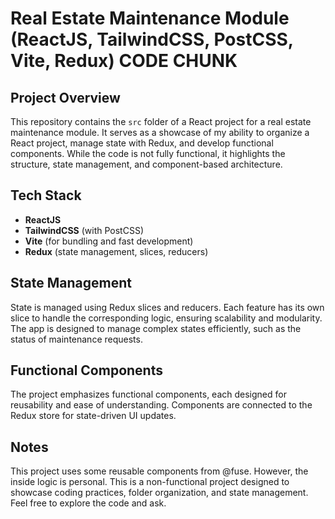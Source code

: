 # Real Estate Maintenance Module (ReactJS, TailwindCSS, PostCSS, Vite, Redux) CODE CHUNK

## Project Overview
This repository contains the `src` folder of a React project for a real estate maintenance module. It serves as a showcase of my ability to organize a React project, manage state with Redux, and develop functional components. While the code is not fully functional, it highlights the structure, state management, and component-based architecture.

## Tech Stack
- **ReactJS**
- **TailwindCSS** (with PostCSS)
- **Vite** (for bundling and fast development)
- **Redux** (state management, slices, reducers)

## State Management

State is managed using Redux slices and reducers. Each feature has its own slice to handle the corresponding logic, ensuring scalability and modularity. The app is designed to manage complex states efficiently, such as the status of maintenance requests.

## Functional Components
The project emphasizes functional components, each designed for reusability and ease of understanding. Components are connected to the Redux store for state-driven UI updates.

## Notes
This project uses some reusable components from @fuse. However, the inside logic is personal. This is a non-functional project designed to showcase coding practices, folder organization, and state management. Feel free to explore the code and ask.